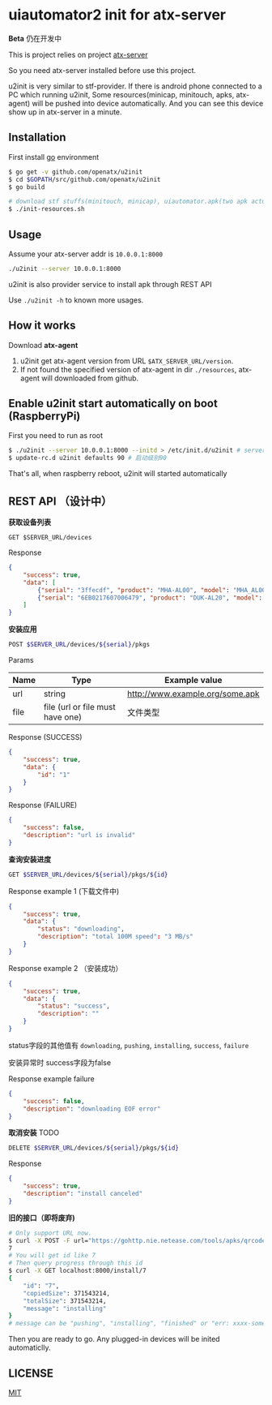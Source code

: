 # uiautomator2 init for atx-server
**Beta** 仍在开发中

This is project relies on project [atx-server](https://github.com/openatx/atx-server)

So you need atx-server installed before use this project.

u2init is very similar to stf-provider.
If there is android phone connected to a PC which running u2init, Some resources(minicap, minitouch, apks, atx-agent) will be pushed into device automatically. And you can see this device show up in atx-server in a minute.

## Installation
First install [go](https://golang.org) environment

```bash
$ go get -v github.com/openatx/u2init
$ cd $GOPATH/src/github.com/openatx/u2init
$ go build

# download stf stuffs(minitouch, minicap), uiautomator.apk(two apk actually)
$ ./init-resources.sh
```

## Usage
Assume your atx-server addr is `10.0.0.1:8000`

```bash
./u2init --server 10.0.0.1:8000
```

u2init is also provider service to install apk through REST API

Use `./u2init -h` to known more usages.

## How it works
Download **atx-agent**

1. u2init get atx-agent version from URL `$ATX_SERVER_URL/version`.
2. If not found the specified version of atx-agent in dir `./resources`, atx-agent will downloaded from github.

## Enable u2init start automatically on boot (RaspberryPi)
First you need to run as root

```bash
$ ./u2init --server 10.0.0.1:8000 --initd > /etc/init.d/u2init # server addr should be modified
$ update-rc.d u2init defaults 90 # 启动级别90
```

That's all, when raspberry reboot, u2init will started automatically

## REST API （设计中）
**获取设备列表**

```
GET $SERVER_URL/devices
```

Response

```json
{
    "success": true,
    "data": [
        {"serial": "3ffecdf", "product": "MHA-AL00", "model": "MHA_AL00", "device": "HWMHA"},
        {"serial": "6EB0217607006479", "product": "DUK-AL20", "model": "DUK_AL20", "device": "HWDUK"}
    ]
}
```

**安装应用**

```bash
POST $SERVER_URL/devices/${serial}/pkgs
```

Params

Name | Type | Example value
-----|------|--------------
url  | string | http://www.example.org/some.apk
file | file (url or file must have one) | 文件类型

Response (SUCCESS)

```json
{
    "success": true,
    "data": {
        "id": "1"
    }
}
```

Response (FAILURE)

```json
{
    "success": false,
    "description": "url is invalid"
}
```

**查询安装进度**

```bash
GET $SERVER_URL/devices/${serial}/pkgs/${id}
```

Response example 1 (下载文件中)

```json
{
    "success": true,
    "data": {
        "status": "downloading",
        "description": "total 100M speed": "3 MB/s"
    }
}
```

Response example 2 （安装成功）

```json
{
    "success": true,
    "data": {
        "status": "success",
        "description": ""
    }
}
```

status字段的其他值有 `downloading`, `pushing`, `installing`, `success`, `failure`

安装异常时 success字段为false

Response example failure

```json
{
    "success": false,
    "description": "downloading EOF error"
}
```

**取消安装** TODO

```bash
DELETE $SERVER_URL/devices/${serial}/pkgs/${id}
```

Response

```json
{
    "success": true,
    "description": "install canceled"
}
```

**旧的接口（即将废弃)**

```bash
# Only support URL now.
$ curl -X POST -F url="https://gohttp.nie.netease.com/tools/apks/qrcodescan-2.6.0-green.apk" localhost:8000/install/$SERIAL
7
# You will get id like 7
# Then query progress through this id
$ curl -X GET localhost:8000/install/7
{
    "id": "7",
    "copiedSize": 371543214,
    "totalSize": 371543214,
    "message": "installing"
}
# message can be "pushing", "installing", "finished" or "err: xxxx-some failure resone here-xxxx"
```

Then you are ready to go. Any plugged-in devices will be inited automaticlly.

## LICENSE
[MIT](LICENSE)
